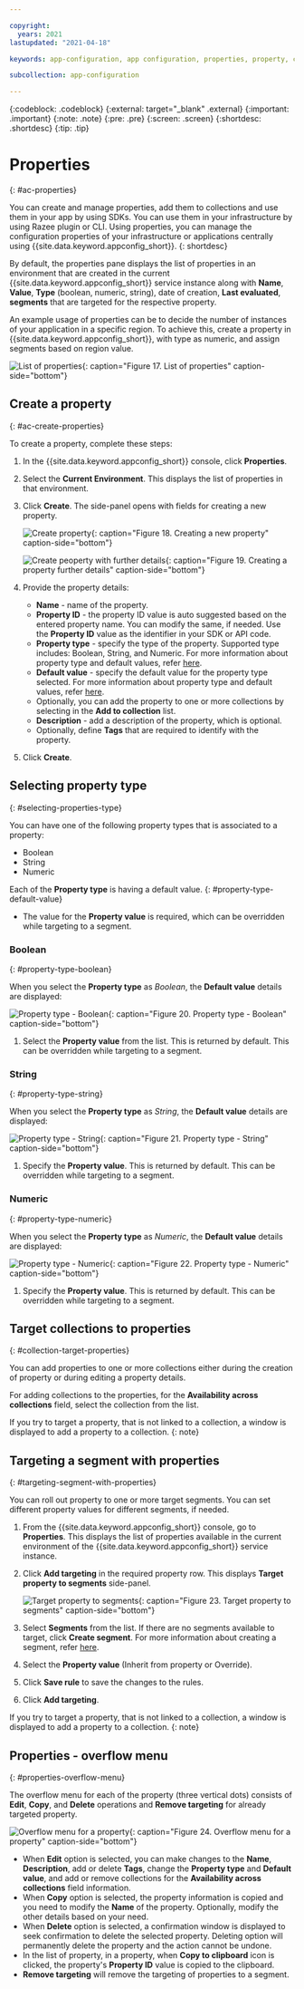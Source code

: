 ```yaml
---

copyright:
  years: 2021
lastupdated: "2021-04-18"

keywords: app-configuration, app configuration, properties, property, create property

subcollection: app-configuration

---
```


{:codeblock: .codeblock}
{:external: target="_blank" .external}
{:important: .important}
{:note: .note}
{:pre: .pre}
{:screen: .screen}
{:shortdesc: .shortdesc}
{:tip: .tip}

# Properties
{: #ac-properties}

You can create and manage properties, add them to collections and use them in your app by using SDKs. You can use them in your infrastructure by using Razee plugin or CLI. Using properties, you can manage the configuration properties of your infrastructure or applications centrally using {{site.data.keyword.appconfig_short}}.
{: shortdesc}

By default, the properties pane displays the list of properties in an environment that are created in the current {{site.data.keyword.appconfig_short}} service instance along with **Name**, **Value**, **Type** (boolean, numeric, string), date of creation, **Last evaluated**, **segments** that are targeted for the respective property.

An example usage of properties can be to decide the number of instances of your application in a specific region. To achieve this, create a property in {{site.data.keyword.appconfig_short}}, with type as numeric, and assign segments based on region value. 

![List of properties](images/ac-properties-default.png "List of properties"){: caption="Figure 17. List of properties" caption-side="bottom"}

## Create a property
{: #ac-create-properties}

To create a property, complete these steps:

1. In the {{site.data.keyword.appconfig_short}} console, click **Properties**. 
1. Select the **Current Environment**. This displays the list of properties in that environment.
1. Click **Create**. The side-panel opens with fields for creating a new property.

   ![Create property](images/ac-create-property.png "Creating property"){: caption="Figure 18. Creating a new property" caption-side="bottom"}

   ![Create peoperty with further details](images/ac-create-property1.png "Creating property further details"){: caption="Figure 19. Creating a property further details" caption-side="bottom"}

1. Provide the property details: 
   - **Name** - name of the property. 
   - **Property ID** - the property ID value is auto suggested based on the entered property name. You can modify the same, if needed. Use the **Property ID** value as the identifier in your SDK or API code.
   - **Property type** - specify the type of the property. Supported type includes: Boolean, String, and Numeric. For more information about property type and default values, refer [here](#selecting-properties-type).
   - **Default value** - specify the default value for the property type selected. For more information about property type and default values, refer [here](#selecting-properties-type).
   - Optionally, you can add the property to one or more collections by selecting in the **Add to collection** list.
   - **Description** - add a description of the property, which is optional.
   - Optionally, define **Tags** that are required to identify with the property.
1. Click **Create**.

## Selecting property type
{: #selecting-properties-type}

You can have one of the following property types that is associated to a property:
- Boolean
- String
- Numeric

Each of the **Property type** is having a default value. 
{: #property-type-default-value}

- The value for the **Property value** is required, which can be overridden while targeting to a segment.

### Boolean
{: #property-type-boolean}

When you select the **Property type** as *Boolean*, the **Default value** details are displayed:

![Property type - Boolean](images/ac-property-boolean.png "Selecting property type as boolean"){: caption="Figure 20. Property type - Boolean" caption-side="bottom"}

1. Select the **Property value** from the list. This is returned by default. This can be overridden while targeting to a segment.

### String
{: #property-type-string}

When you select the **Property type** as *String*, the **Default value** details are displayed:

![Property type - String](images/ac-property-string.png "Selecting property type as string"){: caption="Figure 21. Property type - String" caption-side="bottom"}

1. Specify the **Property value**. This is returned by default. This can be overridden while targeting to a segment.

### Numeric
{: #property-type-numeric}

When you select the **Property type** as *Numeric*, the **Default value** details are displayed:

![Property type - Numeric](images/ac-property-numeric.png "Selecting Property type as numeric"){: caption="Figure 22. Property type - Numeric" caption-side="bottom"}

1. Specify the **Property value**. This is returned by default. This can be overridden while targeting to a segment.

## Target collections to properties
{: #collection-target-properties}

You can add properties to one or more collections either during the creation of property or during editing a property details.

For adding collections to the properties, for the **Availability across collections** field, select the collection from the list.

If you try to target a property, that is not linked to a collection, a window is displayed to add a property to a collection.
{: note}

## Targeting a segment with properties
{: #targeting-segment-with-properties}

You can roll out property to one or more target segments. You can set different property values for different segments, if needed.

1. From the {{site.data.keyword.appconfig_short}} console, go to **Properties**. This displays the list of properties available in the current environment of the {{site.data.keyword.appconfig_short}} service instance.
1. Click **Add targeting** in the required property row. This displays **Target property to segments** side-panel.

   ![Target property to segments](images/ac-property-to-segments.png "Target property to segments"){: caption="Figure 23. Target property to segments" caption-side="bottom"}

1. Select **Segments** from the list. If there are no segments available to target, click **Create segment**. For more information about creating a segment, refer [here](/docs/app-configuration?topic=app-configuration-ac-segments#ac-create-segment).
1. Select the **Property value** (Inherit from property or Override).
1. Click **Save rule** to save the changes to the rules.
1. Click **Add targeting**.

If you try to target a property, that is not linked to a collection, a window is displayed to add a property to a collection.
{: note}

## Properties - overflow menu
{: #properties-overflow-menu}

The overflow menu for each of the property (three vertical dots) consists of **Edit**, **Copy**, and **Delete** operations and **Remove targeting** for already targeted property.

![Overflow menu for a property](images/ac-property-overflow-menu.png "Overflow menu for a property"){: caption="Figure 24. Overflow menu for a property" caption-side="bottom"}

* When **Edit** option is selected, you can make changes to the **Name**, **Description**, add or delete **Tags**, change the **Property type** and **Default value**, and add or remove collections for the **Availability across collections** field information.
* When **Copy** option is selected, the property information is copied and you need to modify the **Name** of the property. Optionally, modify the other details based on your need.
* When **Delete** option is selected, a confirmation window is displayed to seek confirmation to delete the selected property. Deleting option will permanently delete the property and the action cannot be undone.
* In the list of property, in a property, when **Copy to clipboard** icon is clicked, the property's **Property ID** value is copied to the clipboard.
* **Remove targeting** will remove the targeting of properties to a segment.
